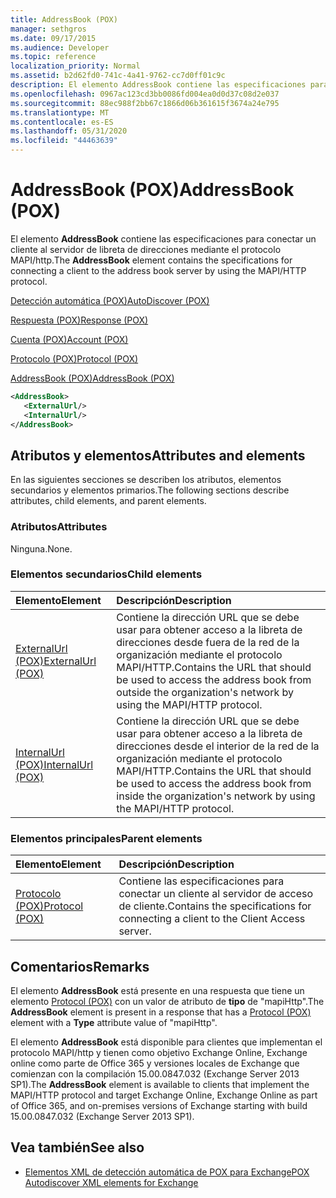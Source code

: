 ```yaml
---
title: AddressBook (POX)
manager: sethgros
ms.date: 09/17/2015
ms.audience: Developer
ms.topic: reference
localization_priority: Normal
ms.assetid: b2d62fd0-741c-4a41-9762-cc7d0ff01c9c
description: El elemento AddressBook contiene las especificaciones para conectar un cliente al servidor de libreta de direcciones mediante el protocolo MAPI/HTTP.
ms.openlocfilehash: 0967ac123cd3bb0086fd004ea0d0d37c08d2e037
ms.sourcegitcommit: 88ec988f2bb67c1866d06b361615f3674a24e795
ms.translationtype: MT
ms.contentlocale: es-ES
ms.lasthandoff: 05/31/2020
ms.locfileid: "44463639"
---
```

# <a name="addressbook-pox"></a><span data-ttu-id="14951-103">AddressBook (POX)</span><span class="sxs-lookup"><span data-stu-id="14951-103">AddressBook (POX)</span></span>

<span data-ttu-id="14951-104">El elemento **AddressBook** contiene las especificaciones para conectar un cliente al servidor de libreta de direcciones mediante el protocolo MAPI/http.</span><span class="sxs-lookup"><span data-stu-id="14951-104">The **AddressBook** element contains the specifications for connecting a client to the address book server by using the MAPI/HTTP protocol.</span></span> 
  
[<span data-ttu-id="14951-105">Detección automática (POX)</span><span class="sxs-lookup"><span data-stu-id="14951-105">AutoDiscover (POX)</span></span>](autodiscover-pox.md)
  
[<span data-ttu-id="14951-106">Respuesta (POX)</span><span class="sxs-lookup"><span data-stu-id="14951-106">Response (POX)</span></span>](response-pox.md)
  
[<span data-ttu-id="14951-107">Cuenta (POX)</span><span class="sxs-lookup"><span data-stu-id="14951-107">Account (POX)</span></span>](account-pox.md)
  
[<span data-ttu-id="14951-108">Protocolo (POX)</span><span class="sxs-lookup"><span data-stu-id="14951-108">Protocol (POX)</span></span>](protocol-pox.md)
  
[<span data-ttu-id="14951-109">AddressBook (POX)</span><span class="sxs-lookup"><span data-stu-id="14951-109">AddressBook (POX)</span></span>](addressbook-pox.md)
  
```XML
<AddressBook>
   <ExternalUrl/>
   <InternalUrl/>
</AddressBook>
```

## <a name="attributes-and-elements"></a><span data-ttu-id="14951-110">Atributos y elementos</span><span class="sxs-lookup"><span data-stu-id="14951-110">Attributes and elements</span></span>

<span data-ttu-id="14951-111">En las siguientes secciones se describen los atributos, elementos secundarios y elementos primarios.</span><span class="sxs-lookup"><span data-stu-id="14951-111">The following sections describe attributes, child elements, and parent elements.</span></span>
  
### <a name="attributes"></a><span data-ttu-id="14951-112">Atributos</span><span class="sxs-lookup"><span data-stu-id="14951-112">Attributes</span></span>

<span data-ttu-id="14951-113">Ninguna.</span><span class="sxs-lookup"><span data-stu-id="14951-113">None.</span></span>
  
### <a name="child-elements"></a><span data-ttu-id="14951-114">Elementos secundarios</span><span class="sxs-lookup"><span data-stu-id="14951-114">Child elements</span></span>

|<span data-ttu-id="14951-115">**Elemento**</span><span class="sxs-lookup"><span data-stu-id="14951-115">**Element**</span></span>|<span data-ttu-id="14951-116">**Descripción**</span><span class="sxs-lookup"><span data-stu-id="14951-116">**Description**</span></span>|
|:-----|:-----|
|[<span data-ttu-id="14951-117">ExternalUrl (POX)</span><span class="sxs-lookup"><span data-stu-id="14951-117">ExternalUrl (POX)</span></span>](externalurl-pox.md) <br/> |<span data-ttu-id="14951-118">Contiene la dirección URL que se debe usar para obtener acceso a la libreta de direcciones desde fuera de la red de la organización mediante el protocolo MAPI/HTTP.</span><span class="sxs-lookup"><span data-stu-id="14951-118">Contains the URL that should be used to access the address book from outside the organization's network by using the MAPI/HTTP protocol.</span></span>  <br/> |
|[<span data-ttu-id="14951-119">InternalUrl (POX)</span><span class="sxs-lookup"><span data-stu-id="14951-119">InternalUrl (POX)</span></span>](internalurl-pox.md) <br/> |<span data-ttu-id="14951-120">Contiene la dirección URL que se debe usar para obtener acceso a la libreta de direcciones desde el interior de la red de la organización mediante el protocolo MAPI/HTTP.</span><span class="sxs-lookup"><span data-stu-id="14951-120">Contains the URL that should be used to access the address book from inside the organization's network by using the MAPI/HTTP protocol.</span></span>  <br/> |
   
### <a name="parent-elements"></a><span data-ttu-id="14951-121">Elementos principales</span><span class="sxs-lookup"><span data-stu-id="14951-121">Parent elements</span></span>

|<span data-ttu-id="14951-122">**Elemento**</span><span class="sxs-lookup"><span data-stu-id="14951-122">**Element**</span></span>|<span data-ttu-id="14951-123">**Descripción**</span><span class="sxs-lookup"><span data-stu-id="14951-123">**Description**</span></span>|
|:-----|:-----|
|[<span data-ttu-id="14951-124">Protocolo (POX)</span><span class="sxs-lookup"><span data-stu-id="14951-124">Protocol (POX)</span></span>](protocol-pox.md) <br/> |<span data-ttu-id="14951-125">Contiene las especificaciones para conectar un cliente al servidor de acceso de cliente.</span><span class="sxs-lookup"><span data-stu-id="14951-125">Contains the specifications for connecting a client to the Client Access server.</span></span>  <br/> |
   
## <a name="remarks"></a><span data-ttu-id="14951-126">Comentarios</span><span class="sxs-lookup"><span data-stu-id="14951-126">Remarks</span></span>

<span data-ttu-id="14951-127">El elemento **AddressBook** está presente en una respuesta que tiene un elemento [Protocol (POX)](protocol-pox.md) con un valor de atributo de **tipo** de "mapiHttp".</span><span class="sxs-lookup"><span data-stu-id="14951-127">The **AddressBook** element is present in a response that has a [Protocol (POX)](protocol-pox.md) element with a **Type** attribute value of "mapiHttp".</span></span> 
  
<span data-ttu-id="14951-128">El elemento **AddressBook** está disponible para clientes que implementan el protocolo MAPI/http y tienen como objetivo Exchange Online, Exchange online como parte de Office 365 y versiones locales de Exchange que comienzan con la compilación 15.00.0847.032 (Exchange Server 2013 SP1).</span><span class="sxs-lookup"><span data-stu-id="14951-128">The **AddressBook** element is available to clients that implement the MAPI/HTTP protocol and target Exchange Online, Exchange Online as part of Office 365, and on-premises versions of Exchange starting with build 15.00.0847.032 (Exchange Server 2013 SP1).</span></span> 
  
## <a name="see-also"></a><span data-ttu-id="14951-129">Vea también</span><span class="sxs-lookup"><span data-stu-id="14951-129">See also</span></span>

- [<span data-ttu-id="14951-130">Elementos XML de detección automática de POX para Exchange</span><span class="sxs-lookup"><span data-stu-id="14951-130">POX Autodiscover XML elements for Exchange</span></span>](pox-autodiscover-xml-elements-for-exchange.md)

